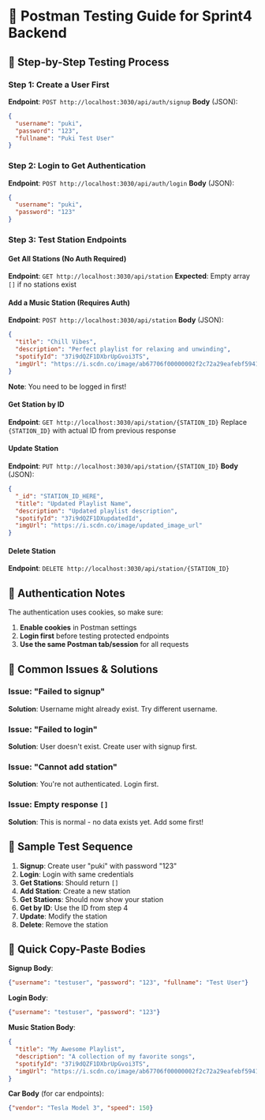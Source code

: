 # 🚀 Postman Testing Guide for Sprint4 Backend

## 🎯 Step-by-Step Testing Process

### Step 1: Create a User First
**Endpoint**: `POST http://localhost:3030/api/auth/signup`
**Body** (JSON):
```json
{
  "username": "puki",
  "password": "123",
  "fullname": "Puki Test User"
}
```

### Step 2: Login to Get Authentication
**Endpoint**: `POST http://localhost:3030/api/auth/login`
**Body** (JSON):
```json
{
  "username": "puki",
  "password": "123"
}
```

### Step 3: Test Station Endpoints

#### Get All Stations (No Auth Required)
**Endpoint**: `GET http://localhost:3030/api/station`
**Expected**: Empty array `[]` if no stations exist

#### Add a Music Station (Requires Auth)
**Endpoint**: `POST http://localhost:3030/api/station`
**Body** (JSON):
```json
{
  "title": "Chill Vibes",
  "description": "Perfect playlist for relaxing and unwinding",
  "spotifyId": "37i9dQZF1DXbrUpGvoi3TS",
  "imgUrl": "https://i.scdn.co/image/ab67706f00000002f2c72a29eafebf594195be53"
}
```
**Note**: You need to be logged in first!

#### Get Station by ID
**Endpoint**: `GET http://localhost:3030/api/station/{STATION_ID}`
Replace `{STATION_ID}` with actual ID from previous response

#### Update Station
**Endpoint**: `PUT http://localhost:3030/api/station/{STATION_ID}`
**Body** (JSON):
```json
{
  "_id": "STATION_ID_HERE",
  "title": "Updated Playlist Name",
  "description": "Updated playlist description",
  "spotifyId": "37i9dQZF1DXupdatedId",
  "imgUrl": "https://i.scdn.co/image/updated_image_url"
}
```

#### Delete Station
**Endpoint**: `DELETE http://localhost:3030/api/station/{STATION_ID}`

## 🍪 Authentication Notes

The authentication uses cookies, so make sure:
1. **Enable cookies** in Postman settings
2. **Login first** before testing protected endpoints
3. **Use the same Postman tab/session** for all requests

## 🐛 Common Issues & Solutions

### Issue: "Failed to signup" 
**Solution**: Username might already exist. Try different username.

### Issue: "Failed to login"
**Solution**: User doesn't exist. Create user with signup first.

### Issue: "Cannot add station" 
**Solution**: You're not authenticated. Login first.

### Issue: Empty response `[]`
**Solution**: This is normal - no data exists yet. Add some first!

## 📝 Sample Test Sequence

1. **Signup**: Create user "puki" with password "123"
2. **Login**: Login with same credentials  
3. **Get Stations**: Should return `[]`
4. **Add Station**: Create a new station
5. **Get Stations**: Should now show your station
6. **Get by ID**: Use the ID from step 4
7. **Update**: Modify the station
8. **Delete**: Remove the station

## 🚀 Quick Copy-Paste Bodies

**Signup Body**:
```json
{"username": "testuser", "password": "123", "fullname": "Test User"}
```

**Login Body**:
```json
{"username": "testuser", "password": "123"}
```

**Music Station Body**:
```json
{
  "title": "My Awesome Playlist",
  "description": "A collection of my favorite songs",
  "spotifyId": "37i9dQZF1DXbrUpGvoi3TS",
  "imgUrl": "https://i.scdn.co/image/ab67706f00000002f2c72a29eafebf594195be53"
}
```

**Car Body** (for car endpoints):
```json
{"vendor": "Tesla Model 3", "speed": 150}
```